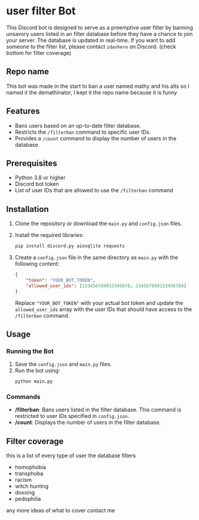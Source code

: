# user filter Bot

This Discord bot is designed to serve as a preemptive user filter by banning unsavory users listed in an filter database before they have a chance to join your server. The database is updated in real-time. If you want to add someone to the filter list, please contact `zdashero` on Discord. (check bottom for filter coverage)

## Repo name
This bot was made in the start to ban a user named mathy and his alts so I named it the demathinator, I kept it the repo name because it is funny

## Features

- Bans users based on an up-to-date filter database.
- Restricts the `/filterban` command to specific user IDs.
- Provides a `/count` command to display the number of users in the database.

## Prerequisites

- Python 3.8 or higher
- Discord bot token
- List of user IDs that are allowed to use the `/filterban` command

## Installation

1. Clone the repository or download the `main.py` and `config.json` files.

2. Install the required libraries:
    ```bash
    pip install discord.py aiosqlite requests
    ```

3. Create a `config.json` file in the same directory as `main.py` with the following content:
    ```json
    {
        "token": "YOUR_BOT_TOKEN",
        "allowed_user_ids": [123456789012345678, 234567890123456789]
    }
    ```
    Replace `"YOUR_BOT_TOKEN"` with your actual bot token and update the `allowed_user_ids` array with the user IDs that should have access to the `/filterban` command.

## Usage

### Running the Bot

1. Save the `config.json` and `main.py` files.
2. Run the bot using:
    ```bash
    python main.py
    ```

### Commands

- **/filterban**: Bans users listed in the filter database. This command is restricted to user IDs specified in `config.json`.
- **/count**: Displays the number of users in the filter database.

## Filter coverage
this is a list of every type of user the database filters 

- homophobia
- transphoba
- racism
- witch hunting
- doxxing
- pedophilia

any more ideas of what to cover contact me
